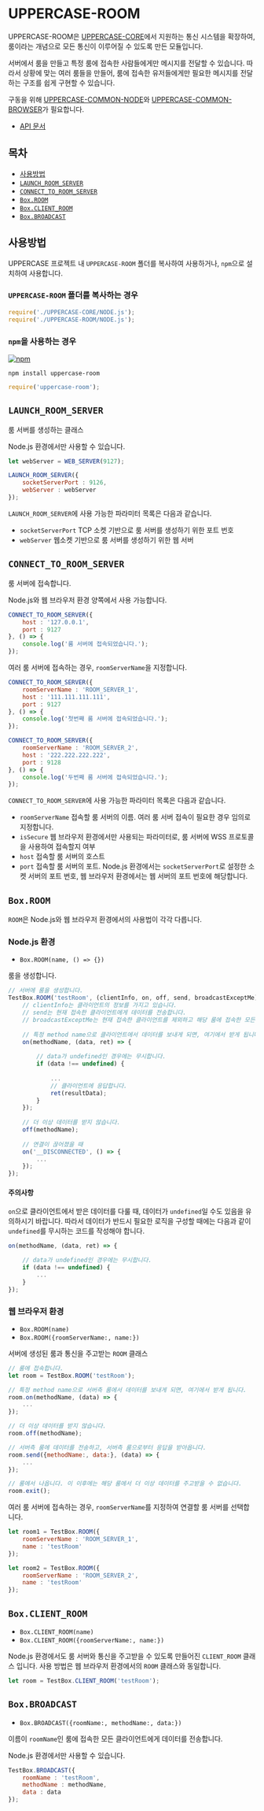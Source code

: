 # UPPERCASE-ROOM
UPPERCASE-ROOM은 [UPPERCASE-CORE](UPPERCASE-CORE.md)에서 지원하는 통신 시스템을 확장하여, 룸이라는 개념으로 모든 통신이 이루어질 수 있도록 만든 모듈입니다.

서버에서 룸을 만들고 특정 룸에 접속한 사람들에게만 메시지를 전달할 수 있습니다. 따라서 상황에 맞는 여러 룸들을 만들어, 룸에 접속한 유저들에게만 필요한 메시지를 전달하는 구조를 쉽게 구현할 수 있습니다.

구동을 위해 [UPPERCASE-COMMON-NODE](UPPERCASE-COMMON-NODE.md)와 [UPPERCASE-COMMON-BROWSER](UPPERCASE-COMMON-BROWSER.md)가 필요합니다.
* [API 문서](../../API/UPPERCASE-ROOM/README.md)

## 목차
* [사용방법](#사용방법)
* [`LAUNCH_ROOM_SERVER`](#launch_room_server)
* [`CONNECT_TO_ROOM_SERVER`](#connect_to_room_server)
* [`Box.ROOM`](#boxroom)
* [`Box.CLIENT_ROOM`](#boxCLIENT_ROOM)
* [`Box.BROADCAST`](#boxBROADCAST)

## 사용방법
UPPERCASE 프로젝트 내 `UPPERCASE-ROOM` 폴더를 복사하여 사용하거나, `npm`으로 설치하여 사용합니다.

### `UPPERCASE-ROOM` 폴더를 복사하는 경우
```javascript
require('./UPPERCASE-CORE/NODE.js');
require('./UPPERCASE-ROOM/NODE.js');
```

### `npm`을 사용하는 경우
[![npm](https://img.shields.io/npm/v/uppercase-room.svg)](https://www.npmjs.com/package/uppercase-room)
```
npm install uppercase-room
```
```javascript
require('uppercase-room');
```

## `LAUNCH_ROOM_SERVER`
룸 서버를 생성하는 클래스

Node.js 환경에서만 사용할 수 있습니다.

```javascript
let webServer = WEB_SERVER(9127);

LAUNCH_ROOM_SERVER({
	socketServerPort : 9126,
	webServer : webServer
});
```

`LAUNCH_ROOM_SERVER`에 사용 가능한 파라미터 목록은 다음과 같습니다.
* `socketServerPort` TCP 소켓 기반으로 룸 서버를 생성하기 위한 포트 번호
* `webServer` 웹소켓 기반으로 룸 서버를 생성하기 위한 웹 서버

## `CONNECT_TO_ROOM_SERVER`
룸 서버에 접속합니다.

Node.js와 웹 브라우저 환경 양쪽에서 사용 가능합니다.

```javascript
CONNECT_TO_ROOM_SERVER({
	host : '127.0.0.1',
	port : 9127
}, () => {
	console.log('룸 서버에 접속되었습니다.');
});
```

여러 룸 서버에 접속하는 경우, `roomServerName`을 지정합니다.
```javascript
CONNECT_TO_ROOM_SERVER({
    roomServerName : 'ROOM_SERVER_1',
	host : '111.111.111.111',
	port : 9127
}, () => {
	console.log('첫번째 룸 서버에 접속되었습니다.');
});

CONNECT_TO_ROOM_SERVER({
    roomServerName : 'ROOM_SERVER_2',
	host : '222.222.222.222',
	port : 9128
}, () => {
	console.log('두번째 룸 서버에 접속되었습니다.');
});
```

`CONNECT_TO_ROOM_SERVER`에 사용 가능한 파라미터 목록은 다음과 같습니다.
* `roomServerName` 접속할 룸 서버의 이름. 여러 룸 서버 접속이 필요한 경우 임의로 지정합니다.
* `isSecure` 웹 브라우저 환경에서만 사용되는 파라미터로, 룸 서버에 WSS 프로토콜을 사용하여 접속할지 여부
* `host` 접속할 룸 서버의 호스트
* `port` 접속할 룸 서버의 포트. Node.js 환경에서는 `socketServerPort`로 설정한 소켓 서버의 포트 번호, 웹 브라우저 환경에서는 웹 서버의 포트 번호에 해당합니다.

## `Box.ROOM`
`ROOM`은 Node.js와 웹 브라우저 환경에서의 사용법이 각각 다릅니다.

### Node.js 환경
* `Box.ROOM(name, () => {})`

룸을 생성합니다.

```javascript
// 서버에 룸을 생성합니다.
TestBox.ROOM('testRoom', (clientInfo, on, off, send, broadcastExceptMe) => {
	// clientInfo는 클라이언트의 정보를 가지고 있습니다.
	// send는 현재 접속한 클라이언트에게 데이터를 전송합니다.
	// broadcastExceptMe는 현재 접속한 클라이언트를 제외하고 해당 룸에 접속한 모든 클라이언트들에게 데이터를 전송합니다.
	
	// 특정 method name으로 클라이언트에서 데이터를 보내게 되면, 여기에서 받게 됩니다.
	on(methodName, (data, ret) => {
	
		// data가 undefined인 경우에는 무시합니다.
		if (data !== undefined) {
			
			...
			// 클라이언트에 응답합니다.
			ret(resultData);
		}
	});
	
	// 더 이상 데이터를 받지 않습니다.
	off(methodName);
	
	// 연결이 끊어졌을 때
	on('__DISCONNECTED', () => {
		...
	});
});
```

#### 주의사항
`on`으로 클라이언트에서 받은 데이터를 다룰 때, 데이터가 `undefined`일 수도 있음을 유의하시기 바랍니다. 따라서 데이터가 반드시 필요한 로직을 구성할 때에는 다음과 같이 `undefined`를 무시하는 코드를 작성해야 합니다.

```javascript
on(methodName, (data, ret) => {

	// data가 undefined인 경우에는 무시합니다.
	if (data !== undefined) {
		...
	}
});
```

### 웹 브라우저 환경
* `Box.ROOM(name)`
* `Box.ROOM({roomServerName:, name:})`

서버에 생성된 룸과 통신을 주고받는 `ROOM` 클래스

```javascript
// 룸에 접속합니다.
let room = TestBox.ROOM('testRoom');

// 특정 method name으로 서버측 룸에서 데이터를 보내게 되면, 여기에서 받게 됩니다.
room.on(methodName, (data) => {
    ...
});

// 더 이상 데이터를 받지 않습니다.
room.off(methodName);

// 서버측 룸에 데이터를 전송하고, 서버측 룸으로부터 응답을 받아옵니다.
room.send({methodName:, data:}, (data) => {
    ...
});

// 룸에서 나옵니다. 이 이후에는 해당 룸에서 더 이상 데이터를 주고받을 수 없습니다.
room.exit();
```

여러 룸 서버에 접속하는 경우, `roomServerName`를 지정하여 연결할 룸 서버를 선택합니다.

```javascript
let room1 = TestBox.ROOM({
    roomServerName : 'ROOM_SERVER_1',
    name : 'testRoom'
});

let room2 = TestBox.ROOM({
    roomServerName : 'ROOM_SERVER_2',
    name : 'testRoom'
});
```

## `Box.CLIENT_ROOM`
* `Box.CLIENT_ROOM(name)`
* `Box.CLIENT_ROOM({roomServerName:, name:})`

Node.js 환경에서도 룸 서버와 통신을 주고받을 수 있도록 만들어진 `CLIENT_ROOM` 클래스 입니다. 사용 방법은 웹 브라우저 환경에서의 `ROOM` 클래스와 동일합니다.

```javascript
let room = TestBox.CLIENT_ROOM('testRoom');
```

## `Box.BROADCAST`
* `Box.BROADCAST({roomName:, methodName:, data:})`

이름이 `roomName`인 룸에 접속한 모든 클라이언트에게 데이터를 전송합니다.

Node.js 환경에서만 사용할 수 있습니다.

```javascript
TestBox.BROADCAST({
    roomName : 'testRoom',
    methodName : methodName,
    data : data
});
```